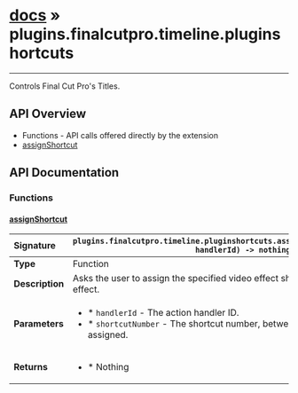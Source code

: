# [docs](index.md) » plugins.finalcutpro.timeline.pluginshortcuts
---

Controls Final Cut Pro's Titles.

## API Overview
* Functions - API calls offered directly by the extension
 * [assignShortcut](#assignshortcut)

## API Documentation

### Functions

#### [assignShortcut](#assignshortcut)
| <span style="float: left;">**Signature**</span> | <span style="float: left;">`plugins.finalcutpro.timeline.pluginshortcuts.assignShortcut(shortcutNumber, handlerId) -> nothing` </span>                                                          |
| -----------------------------------------------------|---------------------------------------------------------------------------------------------------------|
| **Type**                                             | Function                                                                                         |
| **Description**                                      | Asks the user to assign the specified video effect shortcut number to a selected effect.                                                                                         |
| **Parameters**                                       | <ul><li>* `handlerId`		- The action handler ID.</li><li>* `shortcutNumber`	- The shortcut number, between 1 and 5, which is being assigned.</li></ul> |
| **Returns**                                          | <ul><li>* Nothing</li></ul>          |

